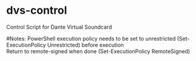 # dvs-control
Control Script for Dante Virtual Soundcard

#Notes:
PowerShell execution policy needs to be set to unrestricted (Set-ExecutionPolicy Unrestricted) before execution  
Return to remote-signed when done (Set-ExecutionPolicy RemoteSigned)

